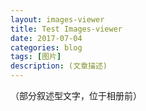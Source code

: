 ```yaml
---
layout: images-viewer
title: Test Images-viewer
date: 2017-07-04
categories: blog
tags: [图片]
description: (文章描述)
---
```

（部分叙述型文字，位于相册前）